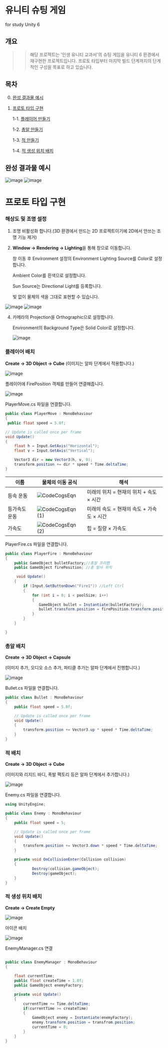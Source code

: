 # 유니티 슈팅 게임
 for study Unity 6

## 개요
>> 해당 프로젝트는 '인생 유니티 교과서'의 슈팅 게임을 유니티 6 환경에서 재구현한 프로젝트입니다.
   프로토 타입부터 마지막 빌드 단계까지의 단계적인 구성을 목표로 하고 있습니다.

## 목차
0. [완성 결과물 예시](#완성-결과물-예시)
1. [프로토 타입 구현](#프로토-타입-구현)

   1-1. [플레이어 만들기](#플레이어-배치)

   1-2. [총알 만들기](#총알-배치)

   1-3. [적 만들기](#적-배치)

   1-4. [적 생성 위치 배치](#적-생성-위치-배치)


## 완성 결과물 예시
![image](https://github.com/user-attachments/assets/40c6d799-b95b-47c1-84c7-d56ea7bb10d8)
![image](https://github.com/user-attachments/assets/dbce268b-14fc-46da-8c5a-529adf840d3c)


# 프로토 타입 구현
### 해상도 및 조명 설정
1. 조명 비활성화 합니다.(3D 환경에서 만드는 2D 프로젝트이기에 2D에서 안쓰는 조명 기능 제거)
2. **Window -> Rendering -> Lighting**을 통해 창으로 이동합니다.

   창 이동 후 Environment 설정의 Environment Lighting Source를 Color로 설정합니다.

   Ambient Color를 흰색으로 설정합니다.

   Sun Source는 Directional Light를 등록합니다.

   빛 없이 물체의 색을 그대로 표현할 수 있습니다.

   
![image](https://github.com/user-attachments/assets/a9d4e3ae-6951-4436-8e9d-8201aa77577c)
![image](https://github.com/user-attachments/assets/e5f214e9-3df1-4714-87e2-149eeffdfae2)

4. 카메라의 Projection을 Orthographic으로 설정합니다.

   Environment의 Background Type은 Solid Color로 설정합니다.

   ![image](https://github.com/user-attachments/assets/396cf185-2006-48f4-9982-0645b0065d4b)

### 플레이어 배치
**Create -> 3D Object -> Cube**
(이미지는 알파 단계에서 적용합니다.)


![image](https://github.com/user-attachments/assets/356c53a1-ecdf-42a6-aa4e-8686d3f17e1b)

플레이어에 FirePosition 객체를 만들어 연결해줍니다.

![image](https://github.com/user-attachments/assets/89575b60-66d0-4be6-8b5f-d88b473b1a72)





PlayerMove.cs 파일을 연결합니다.
```cs
public class PlayerMove : MonoBehaviour
{
 public float speed = 5.0f;

// Update is called once per frame
void Update()
{
    float h = Input.GetAxis("Horizontal");
    float v = Input.GetAxis("Vertical");

    Vector3 dir = new Vector3(h, v, 0);
    transform.position += dir * speed * Time.deltaTime;
}

```

|이름|물체의 이동 공식|해석|
|-------|---------------|--------|
|등속 운동|![CodeCogsEqn](https://github.com/user-attachments/assets/9179ad4d-f76b-45e3-8963-3064b1963cf0)|미래의 위치 = 현재의 위치 + 속도 × 시간|
|등가속도 운동|![CodeCogsEqn (1)](https://github.com/user-attachments/assets/a3e2dd4d-1b64-4870-b72b-057765167aa0)|미래의 속도 = 현재의 속도 + 가속도 × 시간|
|가속도|![CodeCogsEqn (2)](https://github.com/user-attachments/assets/5b0baf76-f38e-42ff-b858-96c7ae6274e2)|힘 = 질량 × 가속도|


PlayerFire.cs 파일을 연결합니다.
```cs
public class PlayerFire : MonoBehaviour
{
    public GameObject bulletFactory;//총알 프리팹
    public GameObject firePosition; //총 발사 위치

     void Update()
    {
        if (Input.GetButtonDown("Fire1")) //Left Ctrl
        {
            for (int i = 0; i < poolSize; i++)
            {
               GameObject bullet = Instantiate(bulletFactory);
               bullet.transform.position = firePosition.transform.position;
            }          
        }
    }

}
```

### 총알 배치
**Create -> 3D Object -> Capsule**

(이미지 추가, 오디오 소스 추가, 파티클 추가는 알파 단계에서 진행합니다.)

![image](https://github.com/user-attachments/assets/7811c6a9-ef01-40ac-8c86-b146194a7d96)

Bullet.cs 파일을 연결합니다.

```cs
public class Bullet : MonoBehaviour
{
    public float speed = 5.0f;

    // Update is called once per frame
    void Update()
    {
        transform.position += Vector3.up * speed * Time.deltaTime;
    }
}

```

### 적 배치
**Create -> 3D Object -> Cube**

(이미지와 리지드 바디, 폭발 팩토리 등은 알파 단계에서 추가합니다.)

![image](https://github.com/user-attachments/assets/2fffd5d2-38db-41ac-b283-cf16a1386a05)

Enemy.cs 파일을 연결합니다.

```cs
using UnityEngine;

public class Enemy : MonoBehaviour
{
    public float speed = 5;

    // Update is called once per frame
    void Update()
    {
        transform.position += Vector3.down * speed * Time.deltaTime;
    }

    private void OnCollisionEnter(Collision collision)
    {
            Destroy(collision.gameObject);
            Destroy(gameObject);
    }
}

```

### 적 생성 위치 배치

**Create -> Create Empty**

![image](https://github.com/user-attachments/assets/a724441c-1353-44d3-b467-f28085769a3b)

아이콘 배치

![image](https://github.com/user-attachments/assets/082824bc-2ba5-494a-987f-d67baa695b44)

EnemyManager.cs 연결

```cs 

public class EnemyManager : MonoBehaviour
{
    
    float currentTime;
    public float createTime = 1.0f;
    public GameObject enemyFactory;

    private void Update()
    {
        currentTime += Time.deltaTime;
        if(currentTime >= createTime)
        {
            GameObject enemy = Instantiate(enemyFactory);
            enemy.transform.position = transfrom.position;
            currentTime = 0;
        }
    }
}

```



